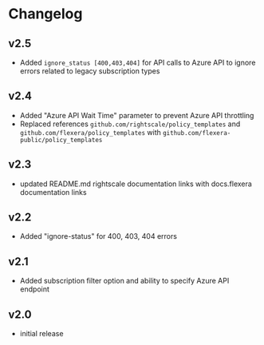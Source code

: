 # Changelog

## v2.5

- Added `ignore_status [400,403,404]` for API calls to Azure API to ignore errors related to legacy subscription types

## v2.4

- Added "Azure API Wait Time" parameter to prevent Azure API throttling
- Replaced references `github.com/rightscale/policy_templates` and `github.com/flexera/policy_templates` with `github.com/flexera-public/policy_templates`

## v2.3

- updated README.md rightscale documentation links with docs.flexera documentation links

## v2.2

- Added "ignore-status" for 400, 403, 404 errors

## v2.1

- Added subscription filter option and ability to specify Azure API endpoint

## v2.0

- initial release
